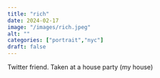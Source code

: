 ```yaml
---
title: "rich"
date: 2024-02-17
image: "/images/rich.jpeg"
alt: ""
categories: ["portrait","nyc"]
draft: false
---
```


Twitter friend. Taken at a house party (my house)